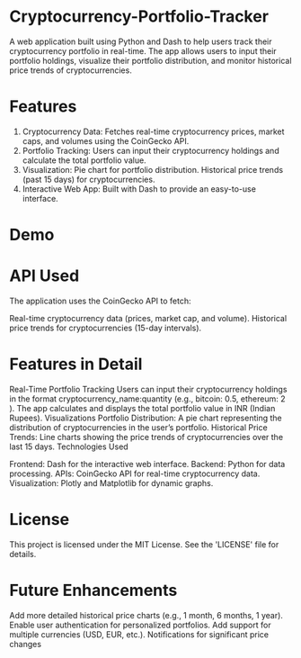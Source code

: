 # Cryptocurrency-Portfolio-Tracker
A web application built using Python and Dash to help users track their cryptocurrency portfolio in real-time. The app allows users to input their portfolio holdings, visualize their portfolio distribution, and monitor historical price trends of cryptocurrencies.

# Features
1. Cryptocurrency Data: Fetches real-time cryptocurrency prices, market caps, and volumes using the  CoinGecko API.
2. Portfolio Tracking: Users can input their cryptocurrency holdings and calculate the total portfolio value.
3. Visualization:
Pie chart for portfolio distribution.
Historical price trends (past 15 days) for cryptocurrencies.
4. Interactive Web App: Built with Dash to provide an easy-to-use interface.

# Demo

# API Used

The application uses the CoinGecko API to fetch:

Real-time cryptocurrency data (prices, market cap, and volume).
Historical price trends for cryptocurrencies (15-day intervals).

# Features in Detail

Real-Time Portfolio Tracking
Users can input their cryptocurrency holdings in the format cryptocurrency_name:quantity (e.g., bitcoin: 0.5, ethereum: 2 ).
The app calculates and displays the total portfolio value in INR (Indian Rupees).
Visualizations
Portfolio Distribution:
A pie chart representing the distribution of cryptocurrencies in the user’s portfolio.
Historical Price Trends:
Line charts showing the price trends of cryptocurrencies over the last 15 days.
Technologies Used

Frontend: Dash for the interactive web interface.
Backend: Python for data processing.
APIs: CoinGecko API for real-time cryptocurrency data.
Visualization: Plotly and Matplotlib for dynamic graphs.

# License

This project is licensed under the MIT License. See the 'LICENSE' file for details.

# Future Enhancements

Add more detailed historical price charts (e.g., 1 month, 6 months, 1 year).
Enable user authentication for personalized portfolios.
Add support for multiple currencies (USD, EUR, etc.).
Notifications for significant price changes


